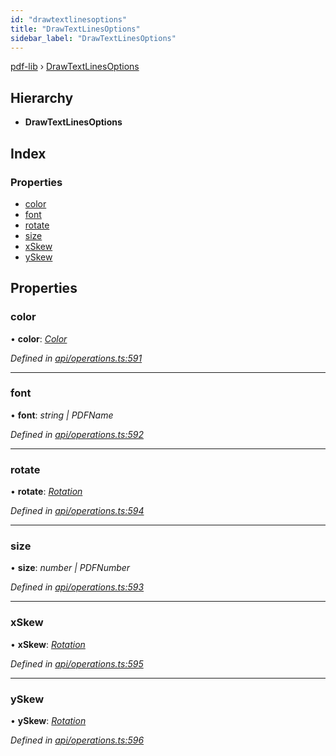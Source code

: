 ```yaml
---
id: "drawtextlinesoptions"
title: "DrawTextLinesOptions"
sidebar_label: "DrawTextLinesOptions"
---
```


[pdf-lib](../index.md) › [DrawTextLinesOptions](drawtextlinesoptions.md)

## Hierarchy

* **DrawTextLinesOptions**

## Index

### Properties

* [color](drawtextlinesoptions.md#color)
* [font](drawtextlinesoptions.md#font)
* [rotate](drawtextlinesoptions.md#rotate)
* [size](drawtextlinesoptions.md#size)
* [xSkew](drawtextlinesoptions.md#xskew)
* [ySkew](drawtextlinesoptions.md#yskew)

## Properties

###  color

• **color**: *[Color](../index.md#color)*

*Defined in [api/operations.ts:591](https://github.com/Hopding/pdf-lib/blob/aa457ba/src/api/operations.ts#L591)*

___

###  font

• **font**: *string | PDFName*

*Defined in [api/operations.ts:592](https://github.com/Hopding/pdf-lib/blob/aa457ba/src/api/operations.ts#L592)*

___

###  rotate

• **rotate**: *[Rotation](../index.md#rotation)*

*Defined in [api/operations.ts:594](https://github.com/Hopding/pdf-lib/blob/aa457ba/src/api/operations.ts#L594)*

___

###  size

• **size**: *number | PDFNumber*

*Defined in [api/operations.ts:593](https://github.com/Hopding/pdf-lib/blob/aa457ba/src/api/operations.ts#L593)*

___

###  xSkew

• **xSkew**: *[Rotation](../index.md#rotation)*

*Defined in [api/operations.ts:595](https://github.com/Hopding/pdf-lib/blob/aa457ba/src/api/operations.ts#L595)*

___

###  ySkew

• **ySkew**: *[Rotation](../index.md#rotation)*

*Defined in [api/operations.ts:596](https://github.com/Hopding/pdf-lib/blob/aa457ba/src/api/operations.ts#L596)*
